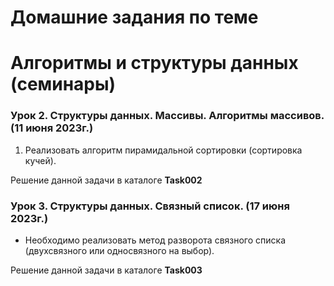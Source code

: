 ﻿# Домашние задания по теме #

# Алгоритмы и структуры данных (семинары) #

### Урок 2. Структуры данных. Массивы. Алгоритмы массивов. (11 июня 2023г.) ###

1. Реализовать алгоритм пирамидальной сортировки (сортировка кучей).

Решение данной задачи в каталоге **Task002**

### Урок 3. Структуры данных. Связный список. (17 июня 2023г.) ###

* Необходимо реализовать метод разворота связного списка (двухсвязного или односвязного на выбор).

Решение данной задачи в каталоге **Task003**
